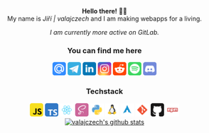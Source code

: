 <div align="center">
<b>Hello there!</b> ✋🏽 </br>    
My name is <i>Jiří | valajczech</i> and I am making webapps for a living.
<div align="center">
 <p><i>I am currently more active on GitLab.</i></p>
</div>


</div>

<h3 align="center">You can find me here</h3>
<div align="center">
    <a href="mailto:jiri.vala11@gmail.com" title="Email"><img height="30" src="https://raw.githubusercontent.com/edent/SuperTinyIcons/master/images/svg/mail.svg"></a>
    <a href="https://t.me/valajczech" title="Telegram"><img height="30" src="https://raw.githubusercontent.com/edent/SuperTinyIcons/master/images/svg/telegram.svg"></a>
    <a href="https://www.linkedin.com/in/ji%C5%99%C3%AD-vala-b7261b1ab/" title="LinkedIn"><img height="30" src="https://raw.githubusercontent.com/edent/SuperTinyIcons/master/images/svg/linkedin.svg"></a>
    <a href="https://www.instagram.com/valaj_/" title="Instagram"><img height="30" src="https://raw.githubusercontent.com/edent/SuperTinyIcons/master/images/svg/instagram.svg"></a>
    <a href="https://www.reddit.com/user/valajczech" title="Reddit"><img height="30" src="https://raw.githubusercontent.com/edent/SuperTinyIcons/master/images/svg/reddit.svg"></a>
    <a href="https://open.spotify.com/user/tw8lbiizp441foprs5s0mftqb" title="Spotify"><img height="30" src="https://raw.githubusercontent.com/edent/SuperTinyIcons/master/images/svg/spotify.svg"></a>
    <a href="https://discordapp.com/users/valaj#3410" title="Discord"><img height="30" src="https://raw.githubusercontent.com/edent/SuperTinyIcons/master/images/svg/discord.svg"></a>
</div>  

<h3 align="center">Techstack</h3>
  
<div align="center" gap="5px">
    <a title="JavaScript"><img height="30" src="https://raw.githubusercontent.com/edent/SuperTinyIcons/master/images/svg/javascript.svg"></a>
    <a title="Typescript"><img height="30" src="https://raw.githubusercontent.com/edent/SuperTinyIcons/master/images/svg/typescript.svg"></a>
    <a title="React"><img height="30" src="https://raw.githubusercontent.com/edent/SuperTinyIcons/master/images/svg/react.svg"></a>
    <a title="scss"><img height="30" src="https://raw.githubusercontent.com/edent/SuperTinyIcons/master/images/svg/sass.svg"></a>
    <a title="Python"><img height="30" src="https://raw.githubusercontent.com/edent/SuperTinyIcons/master/images/svg/python.svg"></a>
    <a title="GNU/Linux"><img height="30" src="https://raw.githubusercontent.com/edent/SuperTinyIcons/master/images/svg/linux.svg"></a>
    <a title="Arch Linux ❤️"><img height="30" src="https://raw.githubusercontent.com/edent/SuperTinyIcons/master/images/svg/arch_linux.svg"></a>
    <a title="Git"><img height="30" src="https://raw.githubusercontent.com/edent/SuperTinyIcons/master/images/svg/git.svg"></a>
    <a title="GitHub"><img height="30" src="https://raw.githubusercontent.com/edent/SuperTinyIcons/master/images/svg/github.svg"></a>
    <a title="npm"><img height="30" src="https://raw.githubusercontent.com/edent/SuperTinyIcons/master/images/svg/npm.svg"></a>
</div>


<div align="center">
  <a href="https://github.com/anuraghazra/github-readme-stats">
    <img  width="350" align="center" src="https://github-readme-stats.vercel.app/api/top-langs/?username=valajczech&layout=compact&theme=tokyonight&hide_border=true&hide=TeX" alt="valajczech's github stats" />
  </a>
</div>

<br/>

